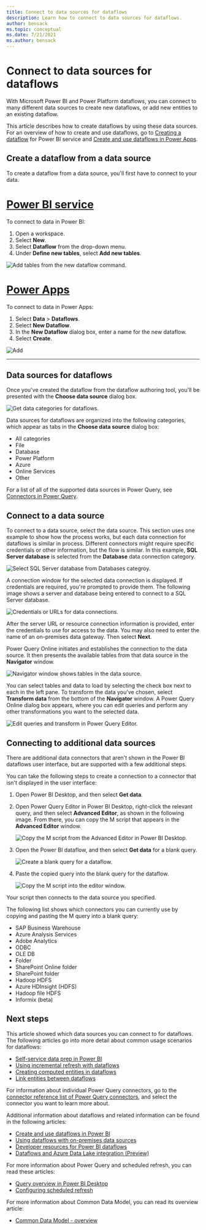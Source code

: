 ```yaml
---
title: Connect to data sources for dataflows
description: Learn how to connect to data sources for dataflows.
author: bensack
ms.topic: conceptual
ms.date: 7/21/2021
ms.author: bensack
---
```


# Connect to data sources for dataflows

With Microsoft Power BI and Power Platform dataflows, you can connect to many different data sources to create new dataflows, or add new entities to an existing dataflow.

This article describes how to create dataflows by using these data sources. For an overview of how to create and use dataflows, go to [Creating a dataflow](/power-bi/service-dataflows-create-use) for Power BI service and [Create and use dataflows in Power Apps](/powerapps/maker/data-platform/create-and-use-dataflows).

## Create a dataflow from a data source

To create a dataflow from a data source, you'll first have to connect to your data.

# [Power BI service](#tab/power-bi-service)

To connect to data in Power BI:

1. Open a workspace.
2. Select **New**.
3. Select **Dataflow** from the drop-down menu.
4. Under **Define new tables**, select **Add new tables**.

![Add tables from the new dataflow command.](media/dataflows-data-sources/dataflows-data-sources-pbi-online.png)

# [Power Apps](#tab/power-apps)

To connect to data in Power Apps:

1. Select **Data** > **Dataflows**.
2. Select **New Dataflow**.
3. In the **New Dataflow** dialog box, enter a name for the new dataflow.
4. Select **Create**.

![Add](media/dataflows-data-sources/dataflows-data-sources-pa-online.png)

---

## Data sources for dataflows

Once you've created the dataflow from the dataflow authoring tool, you'll be presented with the **Choose data source** dialog box.

![Get data categories for dataflows.](media/dataflows-data-sources/dataflows-data-sources-04.png)

Data sources for dataflows are organized into the following categories, which appear as tabs in the **Choose data source** dialog box:

* All categories
* File
* Database
* Power Platform
* Azure
* Online Services
* Other

For a list of all of the supported data sources in Power Query, see [Connectors in Power Query](../Connectors/index.md).

## Connect to a data source

To connect to a data source, select the data source. This section uses one example to show how the process works, but each data connection for dataflows is similar in process. Different connectors might require specific credentials or other information, but the flow is similar. In this example, **SQL Server database** is selected from the **Database** data connection category.

![Select SQL Server database from Databases categroy.](media/dataflows-data-sources/dataflows-data-sources-05.png)

A connection window for the selected data connection is displayed. If credentials are required, you're prompted to provide them. The following image shows a server and database being entered to connect to a SQL Server database.

![Credentials or URLs for data connections.](media/dataflows-data-sources/dataflows-data-sources-06.png)

After the server URL or resource connection information is provided, enter the credentials to use for access to the data. You may also need to enter the name of an on-premises data gateway. Then select **Next**.

Power Query Online initiates and establishes the connection to the data source. It then presents the available tables from that data source in the **Navigator** window.

![Navigator window shows tables in the data source.](media/dataflows-data-sources/dataflows-data-sources-07.png)

You can select tables and data to load by selecting the check box next to each in the left pane. To transform the data you've chosen, select **Transform data** from the bottom of the **Navigator** window. A Power Query Online dialog box appears, where you can edit queries and perform any other transformations you want to the selected data.

![Edit queries and transform in Power Query Editor.](media/dataflows-data-sources/dataflows-data-sources-08.png)

## Connecting to additional data sources

There are additional data connectors that aren't shown in the Power BI dataflows user interface, but are supported with a few additional steps.

You can take the following steps to create a connection to a connector that isn't displayed in the user interface:

1. Open Power BI Desktop, and then select **Get data**.
2. Open Power Query Editor in Power BI Desktop, right-click the relevant query, and then select **Advanced Editor**, as shown in the following image. From there, you can copy the M script that appears in the **Advanced Editor** window.

    ![Copy the M script from the Advanced Editor in Power BI Desktop.](media/dataflows-data-sources/dataflows-data-sources-09.png) 

3. Open the Power BI dataflow, and then select **Get data** for a blank query.

    ![Create a blank query for a dataflow.](media/dataflows-data-sources/dataflows-data-sources-10.png) 

4. Paste the copied query into the blank query for the dataflow.

    ![Copy the M script into the editor window.](media/dataflows-data-sources/dataflows-data-sources-11.png) 

Your script then connects to the data source you specified.

The following list shows which connectors you can currently use by copying and pasting the M query into a blank query:

* SAP Business Warehouse 
* Azure Analysis Services
* Adobe Analytics
* ODBC
* OLE DB
* Folder
* SharePoint Online folder
* SharePoint folder
* Hadoop HDFS
* Azure HDInsight (HDFS)
* Hadoop file HDFS
* Informix (beta)

## Next steps

This article showed which data sources you can connect to for dataflows. The following articles go into more detail about common usage scenarios for dataflows:

* [Self-service data prep in Power BI](create-use.md)
* [Using incremental refresh with dataflows](incremental-refresh.md)
* [Creating computed entities in dataflows](computed-entities.md)
* [Link entities between dataflows](linked-entities.md)

For information about individual Power Query connectors, go to the [connector reference list of Power Query connectors](../Connectors/index.md), and select the connector you want to learn more about.

Additional information about dataflows and related information can be found in the following articles:

* [Create and use dataflows in Power BI](/power-bi/service-dataflows-create-use)
* [Using dataflows with on-premises data sources](/power-bi/service-dataflows-on-premises-gateways)
* [Developer resources for Power BI dataflows](/power-bi/service-dataflows-developer-resources)
* [Dataflows and Azure Data Lake integration (Preview)](/power-bi/service-dataflows-azure-data-lake-integration)

For more information about Power Query and scheduled refresh, you can read these articles:
* [Query overview in Power BI Desktop](/power-bi/desktop-query-overview)
* [Configuring scheduled refresh](/power-bi/refresh-scheduled-refresh)

For more information about Common Data Model, you can read its overview article:
* [Common Data Model - overview ](/powerapps/common-data-model/overview)

